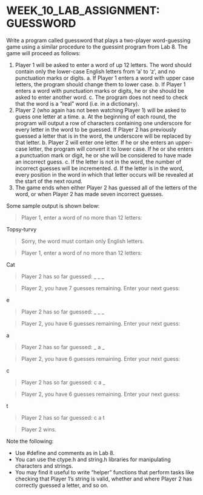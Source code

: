# WEEK_10_LAB_ASSIGNMENT: GUESSWORD

Write a program called guessword that plays a two-player word-guessing game using a similar
procedure to the guessint program from Lab 8. The game will proceed as follows:
1. Player 1 will be asked to enter a word of up 12 letters. The word should contain only the
lower-case English letters from ‘a’ to ‘z’, and no punctuation marks or digits.
a. If Player 1 enters a word with upper case letters, the program should change them
to lower case.
b. If Player 1 enters a word with punctuation marks or digits, he or she should be
asked to enter another word.
c. The program does not need to check that the word is a “real” word (i.e. in a
dictionary).
2. Player 2 (who again has not been watching Player 1) will be asked to guess one letter at a
time.
a. At the beginning of each round, the program will output a row of characters
containing one underscore for every letter in the word to be guessed. If Player 2 has
previously guessed a letter that is in the word, the underscore will be replaced by
that letter.
b. Player 2 will enter one letter. If he or she enters an upper-case letter, the program
will convert it to lower case. If he or she enters a punctuation mark or digit, he or
she will be considered to have made an incorrect guess.
c. If the letter is not in the word, the number of incorrect guesses will be incremented.
d. If the letter is in the word, every position in the word in which that letter occurs will
be revealed at the start of the next round.
3. The game ends when either Player 2 has guessed all of the letters of the word, or when
Player 2 has made seven incorrect guesses.

Some sample output is shown below:

>Player 1, enter a word of no more than 12 letters:

Topsy‐turvy

>Sorry, the word must contain only English letters.

>Player 1, enter a word of no more than 12 letters:

Cat

>Player 2 has so far guessed: _ _ _

>Player 2, you have 7 guesses remaining. Enter your next guess:

e

>Player 2 has so far guessed: _ _ _

>Player 2, you have 6 guesses remaining. Enter your next guess:

a

>Player 2 has so far guessed: _ a _

>Player 2, you have 6 guesses remaining. Enter your next guess:

c

>Player 2 has so far guessed: c a _

>Player 2, you have 6 guesses remaining. Enter your next guess:

t

>Player 2 has so far guessed: c a t

>Player 2 wins.

Note the following:
- Use #define and comments as in Lab 8.
- You can use the ctype.h and string.h libraries for manipulating characters and strings.
- You may find it useful to write “helper” functions that perform tasks like checking that
Player 1’s string is valid, whether and where Player 2 has correctly guessed a letter, and so
on.